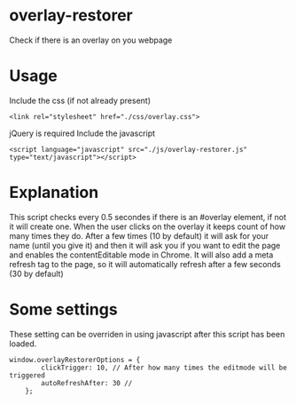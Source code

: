 # overlay-restorer
Check if there is an overlay on you webpage 

# Usage
Include the css (if not already present)

`<link rel="stylesheet" href="./css/overlay.css">`

jQuery is required
Include the javascript

`<script language="javascript" src="./js/overlay-restorer.js" type="text/javascript"></script>`

# Explanation 

This script checks every 0.5 secondes if there is an #overlay element, if not it will create one.
When the user clicks on the overlay it keeps count of how many times they do. After a few times (10 by default) it will ask for your name (until you give it) and then it will ask you if you want to edit the page and enables the contentEditable mode in Chrome.
It will also add a meta refresh tag to the page, so it will automatically refresh after a few seconds (30 by default)

# Some settings
These setting can be overriden in using javascript after this script has been loaded.

```
window.overlayRestorerOptions = {
		clickTrigger: 10, // After how many times the editmode will be triggered
		autoRefreshAfter: 30 // 
	};
```  
